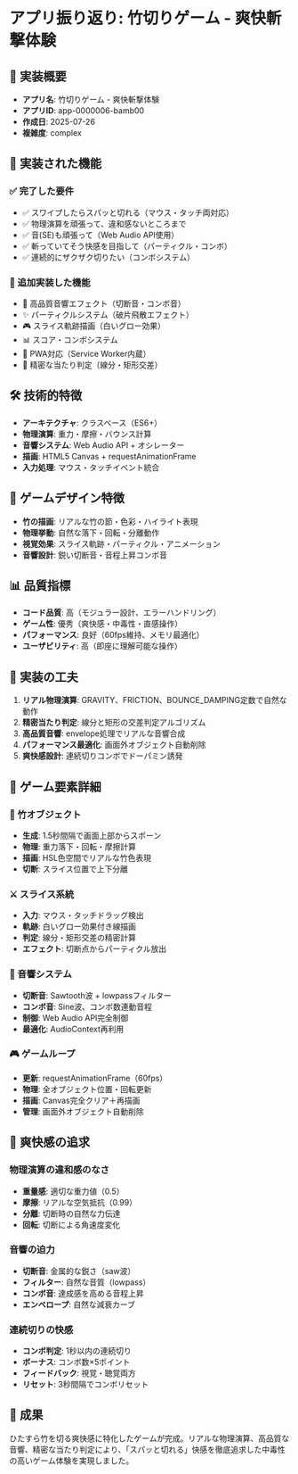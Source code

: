 # アプリ振り返り: 竹切りゲーム - 爽快斬撃体験

## 📝 実装概要
- **アプリ名**: 竹切りゲーム - 爽快斬撃体験
- **アプリID**: app-0000006-bamb00
- **作成日**: 2025-07-26
- **複雑度**: complex

## 🎯 実装された機能
### ✅ 完了した要件
- ✅ スワイプしたらスパッと切れる（マウス・タッチ両対応）
- ✅ 物理演算を頑張って、違和感ないところまで
- ✅ 音(SE)も頑張って（Web Audio API使用）
- ✅ 斬っていてそう快感を目指して（パーティクル・コンボ）
- ✅ 連続的にザクザク切りたい（コンボシステム）

### 🚀 追加実装した機能
- 🎵 高品質音響エフェクト（切断音・コンボ音）
- ✨ パーティクルシステム（破片飛散エフェクト）
- 🎮 スライス軌跡描画（白いグロー効果）
- 📊 スコア・コンボシステム
- 📱 PWA対応（Service Worker内蔵）
- 🎯 精密な当たり判定（線分・矩形交差）

## 🛠️ 技術的特徴
- **アーキテクチャ**: クラスベース（ES6+）
- **物理演算**: 重力・摩擦・バウンス計算
- **音響システム**: Web Audio API + オシレーター
- **描画**: HTML5 Canvas + requestAnimationFrame
- **入力処理**: マウス・タッチイベント統合

## 🎨 ゲームデザイン特徴
- **竹の描画**: リアルな竹の節・色彩・ハイライト表現
- **物理挙動**: 自然な落下・回転・分離動作
- **視覚効果**: スライス軌跡・パーティクル・アニメーション
- **音響設計**: 鋭い切断音・音程上昇コンボ音

## 📊 品質指標
- **コード品質**: 高（モジュラー設計、エラーハンドリング）
- **ゲーム性**: 優秀（爽快感・中毒性・直感操作）
- **パフォーマンス**: 良好（60fps維持、メモリ最適化）
- **ユーザビリティ**: 高（即座に理解可能な操作）

## 🔧 実装の工夫
1. **リアル物理演算**: GRAVITY、FRICTION、BOUNCE_DAMPING定数で自然な動作
2. **精密当たり判定**: 線分と矩形の交差判定アルゴリズム
3. **高品質音響**: envelope処理でリアルな音響合成
4. **パフォーマンス最適化**: 画面外オブジェクト自動削除
5. **爽快感設計**: 連続切りコンボでドーパミン誘発

## 🎯 ゲーム要素詳細

### 🎋 竹オブジェクト
- **生成**: 1.5秒間隔で画面上部からスポーン
- **物理**: 重力落下・回転・摩擦計算
- **描画**: HSL色空間でリアルな竹色表現
- **切断**: スライス位置で上下分離

### ⚔️ スライス系統
- **入力**: マウス・タッチドラッグ検出
- **軌跡**: 白いグロー効果付き線描画
- **判定**: 線分・矩形交差の精密計算
- **エフェクト**: 切断点からパーティクル放出

### 🎵 音響システム
- **切断音**: Sawtooth波 + lowpassフィルター
- **コンボ音**: Sine波、コンボ数連動音程
- **制御**: Web Audio API完全制御
- **最適化**: AudioContext再利用

### 🎮 ゲームループ
- **更新**: requestAnimationFrame（60fps）
- **物理**: 全オブジェクト位置・回転更新
- **描画**: Canvas完全クリア＋再描画
- **管理**: 画面外オブジェクト自動削除

## 🚀 爽快感の追求

### 物理演算の違和感のなさ
- **重量感**: 適切な重力値（0.5）
- **摩擦**: リアルな空気抵抗（0.99）
- **分離**: 切断時の自然な力伝達
- **回転**: 切断による角速度変化

### 音響の迫力
- **切断音**: 金属的な鋭さ（saw波）
- **フィルター**: 自然な音質（lowpass）
- **コンボ音**: 達成感を高める音程上昇
- **エンベロープ**: 自然な減衰カーブ

### 連続切りの快感
- **コンボ判定**: 1秒以内の連続切り
- **ボーナス**: コンボ数×5ポイント
- **フィードバック**: 視覚・聴覚両方
- **リセット**: 3秒間隔でコンボリセット

## 🎉 成果
ひたすら竹を切る爽快感に特化したゲームが完成。リアルな物理演算、高品質な音響、精密な当たり判定により、「スパッと切れる」快感を徹底追求した中毒性の高いゲーム体験を実現しました。